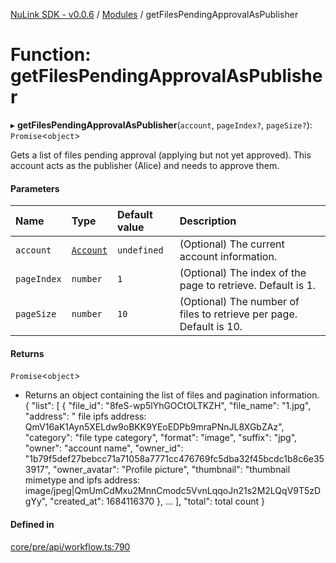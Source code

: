 [NuLink SDK - v0.0.6](../README.md) / [Modules](../modules.md) / getFilesPendingApprovalAsPublisher

# Function: getFilesPendingApprovalAsPublisher

▸ **getFilesPendingApprovalAsPublisher**(`account`, `pageIndex?`, `pageSize?`): `Promise`<`object`\>

Gets a list of files pending approval (applying but not yet approved). This account acts as the publisher (Alice) and needs to approve them.

#### Parameters

| Name | Type | Default value | Description |
| :------ | :------ | :------ | :------ |
| `account` | [`Account`](../classes/Account.md) | `undefined` | (Optional) The current account information. |
| `pageIndex` | `number` | `1` | (Optional) The index of the page to retrieve. Default is 1. |
| `pageSize` | `number` | `10` | (Optional) The number of files to retrieve per page. Default is 10. |

#### Returns

`Promise`<`object`\>

- Returns an object containing the list of files and pagination information.
                          {
                            "list": [
                              {
                                "file_id": "8feS-wp5lYhGOCtOLTKZH",
                                "file_name": "1.jpg",
                                "address": " file ipfs address: QmV16aK1Ayn5XELdw9oBKK9YEoEDPb9mraPNnJL8XGbZAz",
                                "category": "file type category",
                                "format": "image",
                                "suffix": "jpg",
                                "owner": "account name",
                                "owner_id": "1b79f5def27bebcc71a71058a7771cc476769fc5dba32f45bcdc1b8c6e353917",
                                "owner_avatar": "Profile picture",
                                "thumbnail": "thumbnail mimetype and ipfs address: image/jpeg|QmUmCdMxu2MnnCmodc5VvnLqqoJn21s2M2LQqV9T5zDgYy",
                                "created_at": 1684116370
                              },
                              ...
                          ],
                          "total": total count
                        }

#### Defined in

[core/pre/api/workflow.ts:790](https://github.com/NuLink-network/nulink-sdk/blob/541ac45/src/core/pre/api/workflow.ts#L790)
